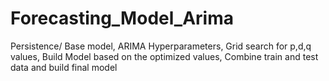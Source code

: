 # Forecasting_Model_Arima
Persistence/ Base model, ARIMA Hyperparameters, 
Grid search for p,d,q values, Build Model based on the optimized values, Combine train and test data and build final model
